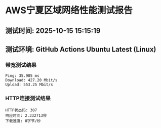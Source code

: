 # AWS宁夏区域网络性能测试报告
## 测试时间: 2025-10-15 15:15:19
## 测试环境: GitHub Actions Ubuntu Latest (Linux)

### 带宽测试结果
```
Ping: 35.905 ms
Download: 427.20 Mbit/s
Upload: 553.25 Mbit/s
```

### HTTP连接测试结果
```
HTTP状态码: 307
响应时间: 2.332713秒
下载速度: 0字节/秒
```

